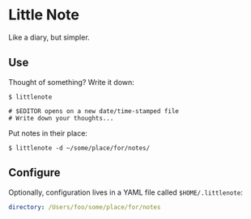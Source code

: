 # Little Note

Like a diary, but simpler.

## Use

Thought of something? Write it down:

```
$ littlenote

# $EDITOR opens on a new date/time-stamped file
# Write down your thoughts...
```

Put notes in their place:

```
$ littlenote -d ~/some/place/for/notes/
```

## Configure

Optionally, configuration lives in a YAML file called `$HOME/.littlenote`:

```yaml
directory: /Users/foo/some/place/for/notes
```
